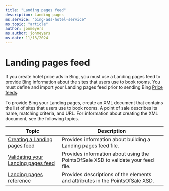 ```yaml
---
title: "Landing pages feed"
description: Landing pages
ms.service: "bing-ads-hotel-service"
ms.topic: "article"
author: jonmeyers
ms.author: jonmeyers
ms.date: 11/13/2024
---
```


# Landing pages feed

If you create hotel price ads in Bing, you must use a Landing pages feed to provide Bing information about the sites that users use to book rooms. You must define and import your Landing pages feed prior to sending Bing [Price feeds](../transaction-message/transaction-message.md).

To provide Bing your Landing pages, create an XML document that contains the list of sites that users use to book rooms. A point of sale describes its name, matching criteria, and URL. For information about creating the XML document, see the following topics.

|Topic|Description
|-|-
|[Creating a Landing pages feed](../pos-feed/create-pos-feed.md)|Provides information about building a Landing pages feed file.
|[Validating your Landing pages feed](../pos-feed/validate-pos-feed.md)|Provides information about using the PointsOfSale XSD to validate your feed file.
|[Landing pages reference](../pos-feed/reference.md)|Provides descriptions of the elements and attributes in the PointsOfSale XSD.
